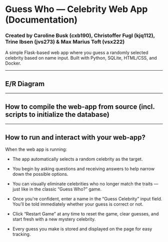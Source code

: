 # Guess Who — Celebrity Web App (Documentation)
### Created by Caroline Busk (cxb190), Christoffer Fugl (kjq112), Trine Ibsen (jvs273) \& Max Marius Toft (vsx222)

A simple Flask-based web app where you guess a randomly selected celebrity based on name input. Built with Python, SQLite, HTML/CSS, and Docker.

---

## E/R Diagram

---

## How to compile the web-app from source (incl. scripts to initialize the database)
---

## How to run and interact with your web-app?
When the web app is running:

* The app automatically selects a random celebrity as the target.

* You begin by asking questions and receiving answers to help narrow down the possible options.

* You can visually eliminate celebrities who no longer match the traits — just like in the classic “Guess Who?” game.

* Once you're confident, enter a name in the “Guess Celebrity” input field. You’ll be told immediately whether your guess is correct or not.

* Click “Restart Game” at any time to reset the game, clear guesses, and start fresh with a new mystery celebrity.

* Every guess you make is stored and displayed on the page for easy tracking.
